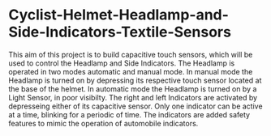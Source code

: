 # Cyclist-Helmet-Headlamp-and-Side-Indicators-Textile-Sensors

This aim of this project is to build capacitive touch sensors, which will be used to control the Headlamp and Side Indicators.
The Headlamp is operated in two modes automatic and manual mode.
In manual mode the Headlamp is turned on by depressing its respective touch sensor located at the base of the helmet.
In automatic mode the Headlamp is turned on by a Light Sensor, in poor visibilty. 
The right and left Indicators are activated by depresseing either of its capacitive sensor.
Only one indicator can be active at a time,  blinking for a periodic of time.
The indicators are added safety features to mimic the operation of automobile indicators.
